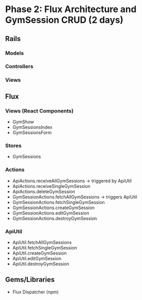 # Phase 2: Flux Architecture and GymSession CRUD (2 days)

## Rails
### Models

### Controllers

### Views

## Flux
### Views (React Components)
* GymShow
* GymSessionsIndex
* GymSessionsForm

### Stores
* GymSessions

### Actions
* ApiActions.receiveAllGymSessions -> triggered by ApiUtil
* ApiActions.receiveSingleGymSession
* ApiActions.deleteGymSession
* GymSessionActions.fetchAllGymSessions -> triggers ApiUtil
* GymSessionActions.fetchSingleGymSession
* GymSessionActions.createGymSession
* GymSessionActions.editGymSession
* GymSessionActions.destroyGymSession

### ApiUtil
* ApiUtil.fetchAllGymSessions
* ApiUtil.fetchSingleGymSession
* ApiUtil.createGymSession
* ApiUtil.editGymSession
* ApiUtil.destroyGymSession

## Gems/Libraries
* Flux Dispatcher (npm)
